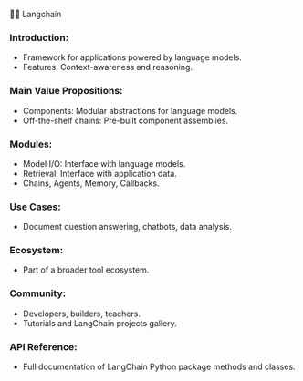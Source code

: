 🦜🔗 Langchain
### Introduction:
- Framework for applications powered by language models.
- Features: Context-awareness and reasoning.

### Main Value Propositions:
- Components: Modular abstractions for language models.
- Off-the-shelf chains: Pre-built component assemblies.

### Modules:
- Model I/O: Interface with language models.
- Retrieval: Interface with application data.
- Chains, Agents, Memory, Callbacks.

### Use Cases:
- Document question answering, chatbots, data analysis.

### Ecosystem:
- Part of a broader tool ecosystem.

### Community:
- Developers, builders, teachers.
- Tutorials and LangChain projects gallery.

### API Reference:
- Full documentation of LangChain Python package methods and classes.
